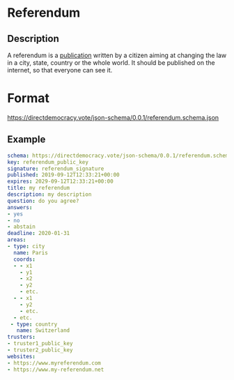 # Referendum

## Description

A referendum is a [publication](publication.md) written by a citizen aiming at changing the law in a city, state, country or the whole world.
It should be published on the internet, so that everyone can see it.

# Format

https://directdemocracy.vote/json-schema/0.0.1/referendum.schema.json

## Example

```yaml
schema: https://directdemocracy.vote/json-schema/0.0.1/referendum.schema.json
key: referendum_public_key
signature: referendum_signature
published: 2019-09-12T12:33:21+00:00
expires: 2029-09-12T12:33:21+00:00
title: my referendum
description: my description
question: do you agree?
answers:
- yes
- no
- abstain
deadline: 2020-01-31
areas:
- type: city
  name: Paris
  coords:
  - - x1
    - y1
    - x2
    - y2
    - etc.
  - - x1
    - y2
    - etc.
  - etc.
 - type: country
   name: Switzerland
trusters:
- truster1_public_key
- truster2_public_key
websites:
- https://www.myreferendum.com
- https://www.my-referendum.net
```
